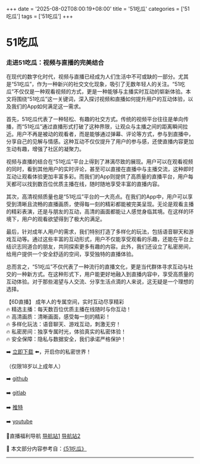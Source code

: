 +++
date = '2025-08-02T08:00:19+08:00'
title = '51吃瓜'
categories = ['51吃瓜']
tags = ['51吃瓜']
+++

# 51吃瓜

### 走进51吃瓜：视频与直播的完美结合

在现代的数字化时代，视频与直播已经成为人们生活中不可或缺的一部分。尤其是“51吃瓜”，作为一种新兴的社交文化现象，吸引了无数年轻人的关注。“51吃瓜”不仅仅是一种观看视频的方式，更是一种能够与主播实时互动的崭新体验。本文将围绕“51吃瓜”这一关键词，深入探讨视频和直播如何提升用户的互动体验，以及我们的App如何满足这一需求。

首先，51吃瓜代表了一种轻松、有趣的社交方式。传统的视频平台往往是单向传播，而“51吃瓜”通过直播形式打破了这种界限，让观众与主播之间的距离瞬间拉近。用户不再是被动的观看者，而是能够通过弹幕、评论等方式，参与到直播中，分享自己的见解与情感。这种互动不仅仅提升了用户的参与感，还使直播内容更加生动有趣，增强了社区的凝聚力。

视频与直播的结合在“51吃瓜”平台上得到了淋漓尽致的展现。用户可以在观看视频的同时，看到其他用户的实时评论，甚至可以直接在直播中与主播交流，这种即时互动让观看体验更加丰富多彩。而我们的App则提供了高质量的直播平台，用户每天都可以找到数百位优质主播在线，随时随地享受丰富的直播内容。

其次，高清视频质量也是“51吃瓜”平台的一大亮点。在我们的App中，用户可以享受到清晰且流畅的直播画质，使得每一刻的精彩都能被完美呈现。无论是观看主播的精彩表演，还是与朋友的互动，高清的画面都能让人感觉身临其境。在这样的环境下，用户的观看欲望得到了极大的满足。

最后，针对成年人用户的需求，我们特别打造了多样化的玩法，包括语音聊天和游戏互动等。通过这些丰富的互动形式，用户不仅能享受观看的乐趣，还能在平台上结识志同道合的朋友，共同探索更多有趣的内容。此外，我们还设立了私密房间，给用户提供一个安全舒适的空间，享受独特的直播体验。

总而言之，“51吃瓜”不仅代表了一种流行的直播文化，更是当代群体寻求互动与社交的一种新方式。在这种形式下，用户能更好地融入到直播内容中，享受高质量的互动体验。对于那些渴望与人交流、分享生活点滴的人来说，这无疑是一个理想的选择。

【6D直播】
成年人的专属空间，实时互动尽享精彩  
🔥 精选主播：每天数百位优质主播在线随时与你互动！  
🔥 高清画质：清晰画面，感受每一刻的精彩！  
🔥 多样化玩法：语音聊天、游戏互动，刺激无穷！  
🔥 私密房间：独享专属时光，体验真实的私密体验！  
🔥 安全保障：隐私与数据安全，我们承诺严格保护！  

➡️ [立即下载](https://down123.s3.ap-east-1.amazonaws.com/down/down.html?channelCode=blog) ⬅️，开启你的私密世界！  

（仅限18岁以上成年人）  

➡️ [github](https://aldult-live.github.io/)  

➡️ [gitlab](https://seo-09598d.gitlab.io/)  

➡️ [推特](https://x.com/wegame33)  

➡️ [youtube](https://www.youtube.com/@6Dlive)  

🔞直播福利导航 [导航站1](https://webstack-86085a.gitlab.io/) [导航站2](https://onlygit123-2.github.io/)


📘 本文部分内容参考自：[《51吃瓜》](https://github.com/lxs25721/lxs)

---
